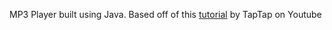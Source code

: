 MP3 Player built using Java. Based off of this [tutorial](https://www.youtube.com/watch?v=xf0aH2K3oJ4) by TapTap on Youtube
